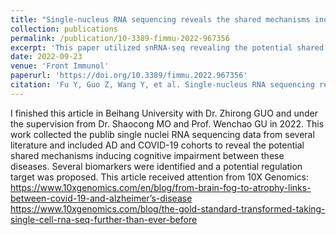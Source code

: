 ```yaml
---
title: "Single-nucleus RNA sequencing reveals the shared mechanisms inducing cognitive impairment between COVID-19 and Alzheimer’s disease"
collection: publications
permalink: /publication/10-3389-fimmu-2022-967356
excerpt: 'This paper utilized snRNA-seq revealing the potential shared neural change in the COVID-19 and AD patients'
date: 2022-09-23
venue: 'Front Immunol'
paperurl: 'https://doi.org/10.3389/fimmu.2022.967356'
citation: 'Fu Y, Guo Z, Wang Y, et al. Single-nucleus RNA sequencing reveals the shared mechanisms inducing cognitive impairment between COVID-19 and Alzheimer's disease. Front Immunol. 2022;13:967356.'
---
```

I finished this article in Beihang University with Dr. Zhirong GUO and under the supervision from Dr. Shaocong MO and Prof. Wenchao GU in 2022.
This work collected the publib single nuclei RNA sequencing data from several literature and included AD and COVID-19 cohorts to reveal the potential shared mechanisms inducing cognitive impairment between these diseases. Several biomarkers were identified and a potential regulation target was proposed.
This article received attention from 10X Genomics:
https://www.10xgenomics.com/en/blog/from-brain-fog-to-atrophy-links-between-covid-19-and-alzheimer’s-disease
https://www.10xgenomics.com/blog/the-gold-standard-transformed-taking-single-cell-rna-seq-further-than-ever-before
  
